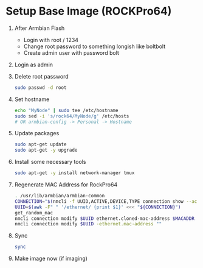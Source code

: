 # Setup Base Image (ROCKPro64)

1. After Armbian Flash

   - Login with root / 1234
   - Change root password to something longish like boltbolt
   - Create admin user with password bolt

2. Login as admin

3. Delete root password

   ```sh
   sudo passwd -d root
   ```

4. Set hostname

   ```sh
   echo "MyNode" | sudo tee /etc/hostname
   sudo sed -i 's/rock64/MyNode/g' /etc/hosts
   # OR armbian-config -> Personal -> Hostname
   ```

5. Update packages

   ```sh
   sudo apt-get update
   sudo apt-get -y upgrade
   ```

6. Install some necessary tools

   ```sh
   sudo apt-get -y install network-manager tmux
   ```

7. Regenerate MAC Address for RockPro64

   ```sh
   . /usr/lib/armbian/armbian-common
   CONNECTION="$(nmcli -f UUID,ACTIVE,DEVICE,TYPE connection show --active | tail -n1)"
   UUID=$(awk -F" " '/ethernet/ {print $1}' <<< "${CONNECTION}")
   get_random_mac
   nmcli connection modify $UUID ethernet.cloned-mac-address $MACADDR
   nmcli connection modify $UUID -ethernet.mac-address ""
   ```

8. Sync

   ```sh
   sync
   ```

9. Make image now (if imaging)
